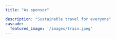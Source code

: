 ```yaml
---
title: "As sponsor"

description: "Sustainable travel for everyone"
cascade:
  featured_image: '/images/train.jpeg'
---
```


